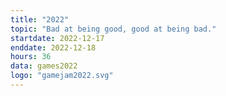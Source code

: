```yaml
---
title: "2022"
topic: "Bad at being good, good at being bad."
startdate: 2022-12-17
enddate: 2022-12-18
hours: 36
data: games2022
logo: "gamejam2022.svg"
---
```

